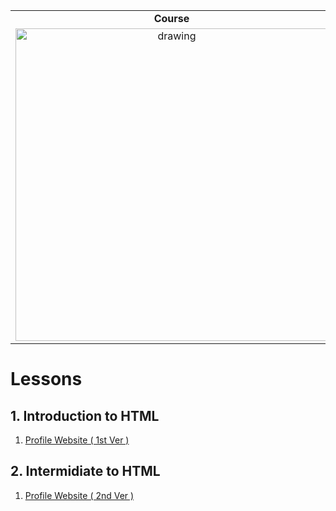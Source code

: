 
|||
|:---------------------------------:|:---------------------------------:|
| <b>Course</b> | <b>Course Mentor</b> |
| <img src="https://github.com/maityamit/The-Complete-2022-Web-Development-Bootcamp-by-Angela-Yu/blob/master/0001%20-%20Introduction%20to%20HTML/Images%20for%20Git/course_banner.png" alt="drawing" width="500"/> | <img src="https://avatars.githubusercontent.com/u/8798027?v=4" alt="drawing" width="150"/>

# Lessons

## 1. Introduction to HTML 
   1. <a href="https://maityamit.github.io/freinds.github.io/Web-Dev-Angela-Yu/001/002%20personal%20site.html"> Profile Website ( 1st Ver ) </a>
## 2. Intermidiate to HTML 
   1. <a href=""> Profile Website ( 2nd Ver ) </a>
